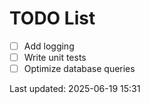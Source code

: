 # TODO List

- [ ] Add logging
- [ ] Write unit tests
- [ ] Optimize database queries

Last updated: 2025-06-19 15:31
